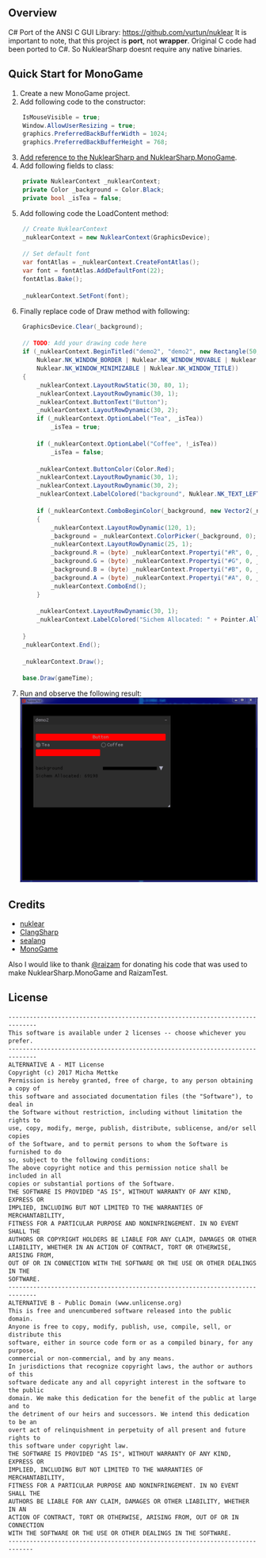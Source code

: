 ## Overview

C# Port of the ANSI C GUI Library: https://github.com/vurtun/nuklear
It is important to note, that this project is **port**, not **wrapper**. Original C code had been ported to C#. So NuklearSharp doesnt require any native binaries.

## Quick Start for MonoGame
1. Create a new MonoGame project.
2. Add following code to the constructor:
```c#
	IsMouseVisible = true;
	Window.AllowUserResizing = true;
	graphics.PreferredBackBufferWidth = 1024;
	graphics.PreferredBackBufferHeight = 768;
```	
3. [Add reference to the NuklearSharp and NuklearSharp.MonoGame](https://github.com/rds1983/NuklearSharp/wiki/Adding-Reference-to-NuklearSharp).
4. Add following fields to class:
```c#
	private NuklearContext _nuklearContext;
	private Color _background = Color.Black;
	private bool _isTea = false;
```
5. Add following code the LoadContent method:
```c#
	// Create NuklearContext
	_nuklearContext = new NuklearContext(GraphicsDevice);

	// Set default font
	var fontAtlas = _nuklearContext.CreateFontAtlas();
	var font = fontAtlas.AddDefaultFont(22);
	fontAtlas.Bake();

	_nuklearContext.SetFont(font);
```
6. Finally replace code of Draw method with following:
```c#			
	GraphicsDevice.Clear(_background);

	// TODO: Add your drawing code here
	if (_nuklearContext.BeginTitled("demo2", "demo2", new Rectangle(50, 50, 600, 400),
		Nuklear.NK_WINDOW_BORDER | Nuklear.NK_WINDOW_MOVABLE | Nuklear.NK_WINDOW_SCALABLE |
		Nuklear.NK_WINDOW_MINIMIZABLE | Nuklear.NK_WINDOW_TITLE))
	{
		_nuklearContext.LayoutRowStatic(30, 80, 1);
		_nuklearContext.LayoutRowDynamic(30, 1);
		_nuklearContext.ButtonText("Button");
		_nuklearContext.LayoutRowDynamic(30, 2);
		if (_nuklearContext.OptionLabel("Tea", _isTea))
			_isTea = true;

		if (_nuklearContext.OptionLabel("Coffee", !_isTea))
			_isTea = false;

		_nuklearContext.ButtonColor(Color.Red);
		_nuklearContext.LayoutRowDynamic(30, 1);
		_nuklearContext.LayoutRowDynamic(30, 2);
		_nuklearContext.LabelColored("background", Nuklear.NK_TEXT_LEFT, _background);

		if (_nuklearContext.ComboBeginColor(_background, new Vector2(_nuklearContext.WidgetWidth(), 400)))
		{
			_nuklearContext.LayoutRowDynamic(120, 1);
			_background = _nuklearContext.ColorPicker(_background, 0);
			_nuklearContext.LayoutRowDynamic(25, 1);
			_background.R = (byte) _nuklearContext.Propertyi("#R", 0, _background.R, 255, 1, 1);
			_background.G = (byte) _nuklearContext.Propertyi("#G", 0, _background.G, 255, 1, 1);
			_background.B = (byte) _nuklearContext.Propertyi("#B", 0, _background.B, 255, 1, 1);
			_background.A = (byte) _nuklearContext.Propertyi("#A", 0, _background.A, 255, 1, 1);
			_nuklearContext.ComboEnd();
		}

		_nuklearContext.LayoutRowDynamic(30, 1);
		_nuklearContext.LabelColored("Sichem Allocated: " + Pointer.AllocatedTotal, Nuklear.NK_TEXT_LEFT, _background);

	}
	_nuklearContext.End();

	_nuklearContext.Draw();

	base.Draw(gameTime);
```
7. Run and observe the following result: ![](/Screenshots/sample.gif)

## Credits
* [nuklear](https://github.com/vurtun/nuklear)
* [ClangSharp](https://github.com/Microsoft/ClangSharp)
* [sealang](https://github.com/pybee/sealang)
* [MonoGame](http://www.monogame.net/)

Also I would like to thank [@raizam](https://github.com/raizam) for donating his code that was used to make NuklearSharp.MonoGame and RaizamTest.

## License
```
------------------------------------------------------------------------------
This software is available under 2 licenses -- choose whichever you prefer.
------------------------------------------------------------------------------
ALTERNATIVE A - MIT License
Copyright (c) 2017 Micha Mettke
Permission is hereby granted, free of charge, to any person obtaining a copy of
this software and associated documentation files (the "Software"), to deal in
the Software without restriction, including without limitation the rights to
use, copy, modify, merge, publish, distribute, sublicense, and/or sell copies
of the Software, and to permit persons to whom the Software is furnished to do
so, subject to the following conditions:
The above copyright notice and this permission notice shall be included in all
copies or substantial portions of the Software.
THE SOFTWARE IS PROVIDED "AS IS", WITHOUT WARRANTY OF ANY KIND, EXPRESS OR
IMPLIED, INCLUDING BUT NOT LIMITED TO THE WARRANTIES OF MERCHANTABILITY,
FITNESS FOR A PARTICULAR PURPOSE AND NONINFRINGEMENT. IN NO EVENT SHALL THE
AUTHORS OR COPYRIGHT HOLDERS BE LIABLE FOR ANY CLAIM, DAMAGES OR OTHER
LIABILITY, WHETHER IN AN ACTION OF CONTRACT, TORT OR OTHERWISE, ARISING FROM,
OUT OF OR IN CONNECTION WITH THE SOFTWARE OR THE USE OR OTHER DEALINGS IN THE
SOFTWARE.
------------------------------------------------------------------------------
ALTERNATIVE B - Public Domain (www.unlicense.org)
This is free and unencumbered software released into the public domain.
Anyone is free to copy, modify, publish, use, compile, sell, or distribute this
software, either in source code form or as a compiled binary, for any purpose,
commercial or non-commercial, and by any means.
In jurisdictions that recognize copyright laws, the author or authors of this
software dedicate any and all copyright interest in the software to the public
domain. We make this dedication for the benefit of the public at large and to
the detriment of our heirs and successors. We intend this dedication to be an
overt act of relinquishment in perpetuity of all present and future rights to
this software under copyright law.
THE SOFTWARE IS PROVIDED "AS IS", WITHOUT WARRANTY OF ANY KIND, EXPRESS OR
IMPLIED, INCLUDING BUT NOT LIMITED TO THE WARRANTIES OF MERCHANTABILITY,
FITNESS FOR A PARTICULAR PURPOSE AND NONINFRINGEMENT. IN NO EVENT SHALL THE
AUTHORS BE LIABLE FOR ANY CLAIM, DAMAGES OR OTHER LIABILITY, WHETHER IN AN
ACTION OF CONTRACT, TORT OR OTHERWISE, ARISING FROM, OUT OF OR IN CONNECTION
WITH THE SOFTWARE OR THE USE OR OTHER DEALINGS IN THE SOFTWARE.
-----------------------------------------------------------------------------
```

